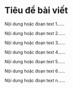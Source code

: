 <html lang="vi">
<meta charset="utf-8" />
<title>thông tin dịch vụ bất động sản</title>
<meta name="keywords" content="tin tức bất động sản, dự án vincity quận 9, dự án safira khang điền, dự án eco green saigon, dự án saigon homes bình tân" /> 
<meta name="description" content="Mô tả ngắn về bài post" />
<meta name="revisit-after" content="1 days" />
<meta name="robots" content="index, follow" />

<h1>Tiêu đề bài viết</h1>
  </ br>
<p>
Nội dung hoặc đoạn text 1......
</p>
  </ br>
<p>
Nội dung hoặc đoạn text 2......
</p>
  </ br>
<p>
Nội dung hoặc đoạn text 3......
</p>
 </ br>
<p>
Nội dung hoặc đoạn text 4......
</p>
  </ br>
<p>
Nội dung hoặc đoạn text 5......
</p>
  </ br>
<p>
Nội dung hoặc đoạn text 6......
</p>
  </ br>
<p>
Nội dung hoặc đoạn text n......
</p>
</html>
